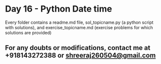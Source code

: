 # Day 16  - Python Date time


 Every folder contains a readme.md file, sol_topicname.py (a python script with solutions),
  and exercise_topicname.md (exercise problems for which solutions are provided)

## For any doubts or modifications, contact me at +918143272388 or shreeraj260504@gmail.com
